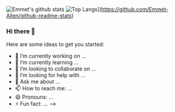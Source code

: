 ![Emmet's github stats](https://github-readme-stats.vercel.app/api?username=Emmet-Allen&count_private=true&theme=tokyonight&show_icons=true)
![Top Langs](https://github-readme-stats.vercel.app/api/top-langs/?username=Emmet-Allen)](https://github.com/Emmet-Allen/github-readme-stats)

### Hi there 👋

Here are some ideas to get you started:

- 🔭 I’m currently working on ...
- 🌱 I’m currently learning ...
- 👯 I’m looking to collaborate on ...
- 🤔 I’m looking for help with ...
- 💬 Ask me about ...
- 📫 How to reach me: ...
- 😄 Pronouns: ...
- ⚡ Fun fact: ...
-->
